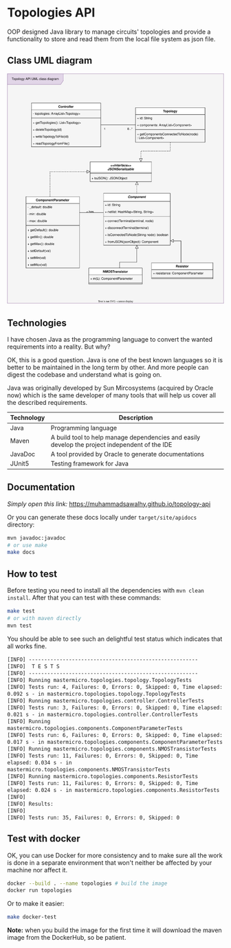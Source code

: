 # Topologies API

OOP designed Java library to manage circuits' topologies and provide a functionality to store and read them from the local file system as json file.

## Class UML diagram

![Class UML diagram](./classes-uml.svg)

## Technologies

I have chosen Java as the programming language to convert the wanted requirements into a reality. But why?

OK, this is a good question. Java is one of the best known languages so it is better to be maintained in the long term by other. And more people can digest the codebase and understand what is going on.

Java was originally developed by Sun Mircosystems (acquired by Oracle now) which is the same developer of many tools that will help us cover all the described requirements.

| Technology | Description                                                                                    |
| ---------- | ---------------------------------------------------------------------------------------------- |
| Java       | Programming language                                                                           |
| Maven      | A build tool to help manage dependencies and easily develop the project independent of the IDE |
| JavaDoc    | A tool provided by Oracle to generate documentations                                           |
| JUnit5     | Testing framework for Java                                                                     |

## Documentation

*Simply open this link:* https://muhammadsawalhy.github.io/topology-api

Or you can generate these docs locally under `target/site/apidocs` directory:

```bash
mvn javadoc:javadoc
# or use make
make docs
```

## How to test

Before testing you need to install all the dependencies with `mvn clean install`. After that you can test with these commands:

```bash
make test
# or with maven directly
mvn test
```

You should be able to see such an delightful test status which indicates that all works fine.

```
[INFO] -------------------------------------------------------
[INFO]  T E S T S
[INFO] -------------------------------------------------------
[INFO] Running mastermicro.topologies.topology.TopologyTests
[INFO] Tests run: 4, Failures: 0, Errors: 0, Skipped: 0, Time elapsed: 0.092 s - in mastermicro.topologies.topology.TopologyTests
[INFO] Running mastermicro.topologies.controller.ControllerTests
[INFO] Tests run: 3, Failures: 0, Errors: 0, Skipped: 0, Time elapsed: 0.021 s - in mastermicro.topologies.controller.ControllerTests
[INFO] Running mastermicro.topologies.components.ComponentParameterTests
[INFO] Tests run: 6, Failures: 0, Errors: 0, Skipped: 0, Time elapsed: 0.017 s - in mastermicro.topologies.components.ComponentParameterTests
[INFO] Running mastermicro.topologies.components.NMOSTransistorTests
[INFO] Tests run: 11, Failures: 0, Errors: 0, Skipped: 0, Time elapsed: 0.034 s - in mastermicro.topologies.components.NMOSTransistorTests
[INFO] Running mastermicro.topologies.components.ResistorTests
[INFO] Tests run: 11, Failures: 0, Errors: 0, Skipped: 0, Time elapsed: 0.024 s - in mastermicro.topologies.components.ResistorTests
[INFO]
[INFO] Results:
[INFO]
[INFO] Tests run: 35, Failures: 0, Errors: 0, Skipped: 0
```

## Test with docker

OK, you can use Docker for more consistency and to make sure all the work is done in a separate environment that won't neither be affected by your machine nor affect it.

```bash
docker --build . --name topologies # build the image
docker run topologies
```

Or to make it easier:

```bash
make docker-test
```

**Note:** when you build the image for the first time it will download the maven image from the DockerHub, so be patient.
